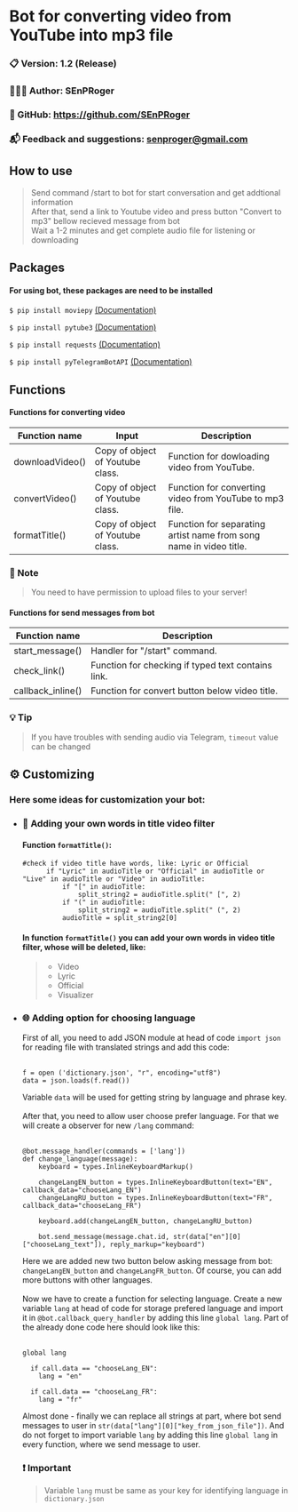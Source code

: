 # Bot for converting video from YouTube into mp3 file
### 📋 Version: 1.2 (Release)
### 👨🏼‍💻 Author: SEnPRoger
### 🔗 GitHub: https://github.com/SEnPRoger
### 📬 Feedback and suggestions: senproger@gmail.com
## How to use
>Send command /start to bot for start conversation and get addtional information</br>After that, send a link to Youtube video and press button "Convert to mp3" bellow recieved message from bot</br>Wait a 1-2 minutes and get complete audio file for listening or downloading

## Packages
#### For using bot, these packages are need to be installed

```$ pip install moviepy``` <a href='https://pypi.org/project/moviepy/'>(Documentation)</a>

```$ pip install pytube3``` <a href='https://pypi.org/project/pytube3/'>(Documentation)</a>

```$ pip install requests``` <a href='https://pypi.org/project/requests/'>(Documentation)</a>

```$ pip install pyTelegramBotAPI``` <a href='https://pypi.org/project/pyTelegramBotAPI/'>(Documentation)</a>

## Functions
#### Functions for converting video

| Function name | Input                    | Description                    |
| ------------- | ------------------------------ | ------------------------------ |
| downloadVideo()      | Copy of object of Youtube class.       | Function for dowloading video from YouTube. |
| convertVideo()      | Copy of object of Youtube class.       | Function for converting video from YouTube to mp3 file. |
| formatTitle()      |Copy of object of Youtube class.       | Function for separating artist name from song name in video title. |

### 📜 Note
>You need to have permission to upload files to your server!

#### Functions for send messages from bot
| Function name | Description                    |
| ------------- | ------------------------------ |
| start_message()      | Handler for "/start" command.       |
| check_link()      | Function for checking if typed text contains link.       |
| callback_inline()      | Function for convert button below video title.       |

### 💡 Tip
>If you have troubles with sending audio via Telegram, ``timeout`` value can be changed

## ⚙️ Customizing
### Here some ideas for customization your bot:
- ### 💬 Adding your own words in title video filter
  #### Function ``formatTitle()``:
  ```
  #check if video title have words, like: Lyric or Official
        if "Lyric" in audioTitle or "Official" in audioTitle or "Live" in audioTitle or "Video" in audioTitle:
            if "[" in audioTitle:
                split_string2 = audioTitle.split(" [", 2)
            if "(" in audioTitle:
                split_string2 = audioTitle.split(" (", 2)
            audioTitle = split_string2[0]
  ```
  #### In function ``formatTitle()`` you can add your own words in video title filter, whose will be deleted, like:
  > - Video
  > - Lyric
  > - Official
  > - Visualizer
- ### 🌐 Adding option for choosing language
  First of all, you need to add JSON module at head of code ```import json``` for reading file with translated strings and add this code:</br></br>
  ```
  f = open ('dictionary.json', "r", encoding="utf8")
  data = json.loads(f.read())
  ```
  Variable ```data``` will be used for getting string by language and phrase key. </br></br> After that, you need to allow user choose prefer language. For that we will create a observer for new ```/lang``` command:</br></br>
  ```
  @bot.message_handler(commands = ['lang'])
  def change_language(message):
      keyboard = types.InlineKeyboardMarkup()
      
      changeLangEN_button = types.InlineKeyboardButton(text="EN", callback_data="chooseLang_EN")
      changeLangRU_button = types.InlineKeyboardButton(text="FR", callback_data="chooseLang_FR")  
      
      keyboard.add(changeLangEN_button, changeLangRU_button)
      
      bot.send_message(message.chat.id, str(data["en"][0]["chooseLang_text"]), reply_markup="keyboard")
  ```
  Here we are added new two button below asking message from bot: ```changeLangEN_button``` and ```changeLangFR_button```. Of course, you can add more buttons with other languages.</br></br>Now we have to create a function for selecting language. Create a new variable ```lang``` at head of code for storage prefered language and import it in ```@bot.callback_query_handler``` by adding this line ```global lang```. Part of the already done code here should look like this:</br></br>
  ```
  global lang

    if call.data == "chooseLang_EN":
      lang = "en"

    if call.data == "chooseLang_FR":
      lang = "fr"
  ```
  Almost done - finally we can replace all strings at part, where bot send messages to user in ```str(data["lang"][0]["key_from_json_file"])```. And do not forget to import variable ```lang``` by adding this line ```global lang``` in every function, where we send message to user.
  ### ❗️ Important
  > Variable ```lang``` must be same as your key for identifying language in ```dictionary.json```